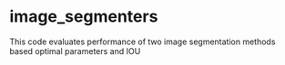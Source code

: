 # image_segmenters
This code evaluates performance of two image segmentation methods based optimal parameters and IOU 
